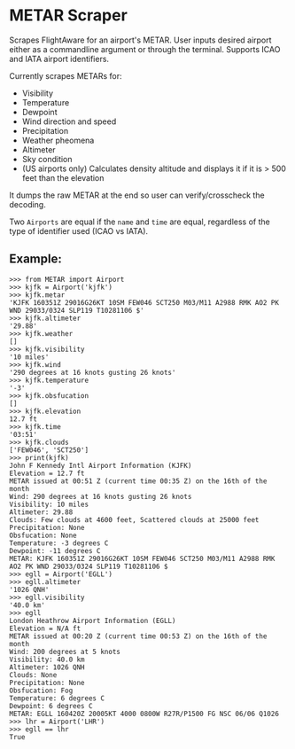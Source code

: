 # METAR Scraper
Scrapes FlightAware for an airport's METAR. User inputs desired airport either as a commandline argument or through the terminal. Supports ICAO and IATA airport identifiers.

Currently scrapes METARs for:

* Visibility
* Temperature
* Dewpoint
* Wind direction and speed
* Precipitation
* Weather pheomena
* Altimeter
* Sky condition
* (US airports only) Calculates density altitude and displays it if it is > 500 feet than the elevation

It dumps the raw METAR at the end so user can verify/crosscheck the decoding.

Two `Airports` are equal if the `name` and `time` are equal, regardless of the type of identifier used (ICAO vs IATA).

## Example:

    >>> from METAR import Airport
    >>> kjfk = Airport('kjfk')
    >>> kjfk.metar
    'KJFK 160351Z 29016G26KT 10SM FEW046 SCT250 M03/M11 A2988 RMK AO2 PK WND 29033/0324 SLP119 T10281106 $'
    >>> kjfk.altimeter
    '29.88'
    >>> kjfk.weather
    []
    >>> kjfk.visibility
    '10 miles'
    >>> kjfk.wind
    '290 degrees at 16 knots gusting 26 knots'
    >>> kjfk.temperature
    '-3'
    >>> kjfk.obsfucation
    []
    >>> kjfk.elevation
    12.7 ft
    >>> kjfk.time
    '03:51'
    >>> kjfk.clouds
    ['FEW046', 'SCT250']
    >>> print(kjfk)
    John F Kennedy Intl Airport Information (KJFK)
    Elevation = 12.7 ft   
    METAR issued at 00:51 Z (current time 00:35 Z) on the 16th of the month
    Wind: 290 degrees at 16 knots gusting 26 knots
    Visibility: 10 miles
    Altimeter: 29.88
    Clouds: Few clouds at 4600 feet, Scattered clouds at 25000 feet
    Precipitation: None
    Obsfucation: None
    Temperature: -3 degrees C
    Dewpoint: -11 degrees C
    METAR: KJFK 160351Z 29016G26KT 10SM FEW046 SCT250 M03/M11 A2988 RMK AO2 PK WND 29033/0324 SLP119 T10281106 $
    >>> egll = Airport('EGLL')
    >>> egll.altimeter
    '1026 QNH'
    >>> egll.visibility
    '40.0 km'
    >>> egll
    London Heathrow Airport Information (EGLL)
    Elevation = N/A ft   
    METAR issued at 00:20 Z (current time 00:53 Z) on the 16th of the month
    Wind: 200 degrees at 5 knots 
    Visibility: 40.0 km
    Altimeter: 1026 QNH
    Clouds: None
    Precipitation: None
    Obsfucation: Fog
    Temperature: 6 degrees C
    Dewpoint: 6 degrees C
    METAR: EGLL 160420Z 20005KT 4000 0800W R27R/P1500 FG NSC 06/06 Q1026
    >>> lhr = Airport('LHR')
    >>> egll == lhr
    True
